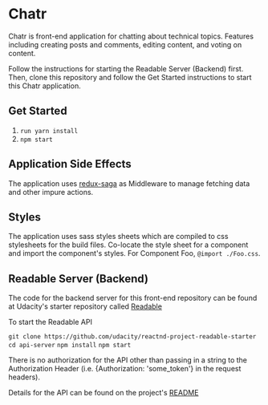 # Chatr

Chatr is front-end application for chatting about technical topics. Features including creating posts and comments, editing content, and voting on content.

Follow the instructions for starting the Readable Server (Backend) first.
Then, clone this repository and follow the Get Started instructions to start this Chatr application.

## Get Started
1. `run yarn install`
2. `npm start`


## Application Side Effects
The application uses [redux-saga](https://github.com/redux-saga/redux-saga) as Middleware to manage fetching data and other impure actions.

## Styles
The application uses sass styles sheets which are compiled to css stylesheets for the build files. Co-locate the style sheet for a component and import the component's styles. For Component Foo, `@import ./Foo.css`.

## Readable Server (Backend)
The code for the backend server for this front-end repository can be found at Udacity's starter repository called [Readable](https://github.com/udacity/reactnd-project-readable-starter)

To start the Readable API

`git clone https://github.com/udacity/reactnd-project-readable-starter`
`cd api-server`
`npm install`
`npm start`

There is no authorization for the API other than passing in a string to the Authorization Header (i.e. {Authorization: 'some_token'} in the request headers).

Details for the API can be found on the project's [README](https://github.com/udacity/reactnd-project-readable-starter/blob/master/api-server/README.md)
